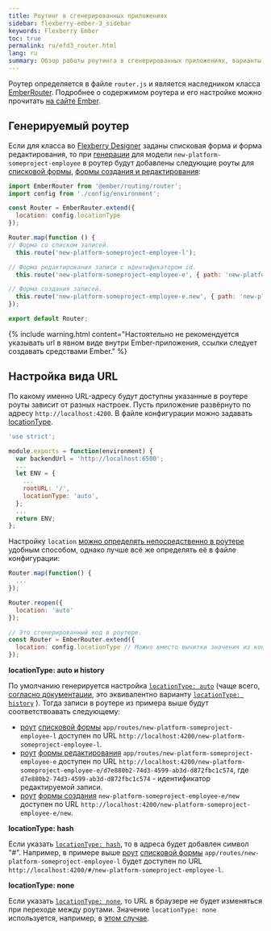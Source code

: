 ```yaml
---
title: Роутинг в сгенерированных приложениях
sidebar: flexberry-ember-3_sidebar
keywords: Flexberry Ember
toc: true
permalink: ru/efd3_router.html
lang: ru
summary: Обзор работы роутинга в сгенерированных приложениях, варианты настройки URL для страниц.
---
```


Роутер определяется в файле `router.js` и является наследником класса [EmberRouter](https://api.emberjs.com/ember/3.1/classes/EmberRouter). Подробнее о содержимом роутера и его настройке можно прочитать [на сайте Ember](https://guides.emberjs.com/v3.1.0/routing/defining-your-routes/).

## Генерируемый роутер

Если для класса во [Flexberry Designer](fd_flexberry-designer.html) заданы списковая форма и форма редактирования, то при [генерации](efd3_generated-app-structure.html) для модели `new-platform-someproject-employee` в роутер будут добавлены следующие роуты для [списковой формы](efd3_listform.html), [формы создания и редактирования](efd3_editform.html):

```js
import EmberRouter from '@ember/routing/router';
import config from './config/environment';

const Router = EmberRouter.extend({
  location: config.locationType
});

Router.map(function () {
// Форма со списком записей.
  this.route('new-platform-someproject-employee-l');

// Форма редактирования записи с идентификатором id.
  this.route('new-platform-someproject-employee-e', { path: 'new-platform-someproject-employee-e/:id' });

// Форма создания записей.
  this.route('new-platform-someproject-employee-e.new', { path: 'new-platform-someproject-employee-e/new' });
});

export default Router;
```

{% include warning.html content="Настоятельно не рекомендуется указывать url в явном виде внутри Ember-приложения, ссылки следует создавать средствами Ember." %}

## Настройка вида URL
По какому именно URL-адресу будут доступны указанные в роутере роуты зависит от разных настроек.
Пусть приложение развёрнуто по адресу `http://localhost:4200`.
В файле конфигурации можно задавать [locationType](https://guides.emberjs.com/v3.4.0/configuring-ember/specifying-url-type/).

```js
'use strict';

module.exports = function(environment) {
  var backendUrl = 'http://localhost:6500';
  ...
  let ENV = {
    ...
    rootURL: '/',
    locationType: 'auto',
  };
  ...
  return ENV;
};

```

Настройку `location` [можно определять непосредственно в роутере](https://api.emberjs.com/ember/3.4/classes/AutoLocation) удобным способом, однако лучше всё же определять её в файле конфигурации:

```js
Router.map(function() {
  ...
});

Router.reopen({
  location: 'auto'
});
```

```js
// Это сгенерированный код в роутере.
const Router = EmberRouter.extend({
  location: config.locationType // Можно вместо вычитки значения из конфига задать своё значение, что не рекомендуется.
});
```

**locationType: auto и history**

По умолчанию генерируется настройка [`locationType: auto`](https://api.emberjs.com/ember/3.4/classes/AutoLocation) (чаще всего, [согласно документации](https://guides.emberjs.com/v3.4.0/configuring-ember/specifying-url-type/), это эквивалентно варианту [`locationType: history`](https://api.emberjs.com/ember/3.4/classes/HistoryLocation) ). Тогда записи в роутере из примера выше будут соответствоавать следующему:

* [роут](efd3_route.html) [списковой формы](efd3_listform.html) `app/routes/new-platform-someproject-employee-l` доступен по URL `http://localhost:4200/new-platform-someproject-employee-l`.
* [роут](efd3_route.html) [формы редактирования](efd3_editform.html) `app/routes/new-platform-someproject-employee-e` доступен по URL `http://localhost:4200/new-platform-someproject-employee-e/d7e880b2-74d3-4599-ab3d-d872fbc1c574`, где `d7e880b2-74d3-4599-ab3d-d872fbc1c574` - идентификатор редактируемой записи.
* [роут](efd3_route.html) [формы создания](efd3_editform.html) `new-platform-someproject-employee-e/new` доступен по URL `http://localhost:4200/new-platform-someproject-employee-e/new`.


**locationType: hash**

Если указать [`locationType: hash`](https://api.emberjs.com/ember/3.4/classes/HashLocation), то в адреса будет добавлен символ "#".
Например, в примере выше [роут](efd3_route.html) [списковой формы](efd3_listform.html) `app/routes/new-platform-someproject-employee-l` будет доступен по URL `http://localhost:4200/#/new-platform-someproject-employee-l`.


**locationType: none**

Если указать [`locationType: none`](https://api.emberjs.com/ember/release/classes/NoneLocation), то URL в браузере не будет изменяться при переходе между роутами. Значение `locationType: none` используется, например, в [этом случае](https://flexberry.github.io/ru/gma_setting_ember-mobile-app.html).